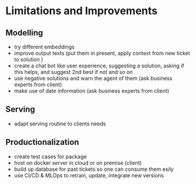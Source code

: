 # Limitations and Improvements

## Modelling
- try different embeddings
- improve output texts (put them in present, 
apply context from new ticket to solution )
- create a chat bot like user experience, suggesting a solution,
asking if this helps, and suggest 2nd best if not and so on
- use negative solutions and warn the agent of them (ask business experts from client)
- make use of date information (ask business experts from client)

## Serving
- adapt serving routine to clients needs

## Productionalization
- create test cases for package
- host on docker server in cloud or on premise (client)
- build up database for past tickets so one can consume them esily
- use CI/CD & MLOps to retrain,
update, integrate new versions